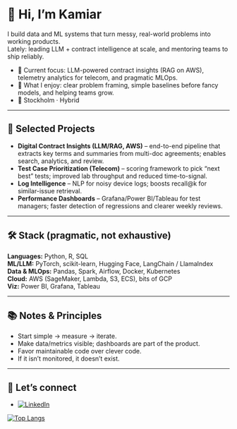 # 👋 Hi, I’m Kamiar

I build data and ML systems that turn messy, real-world problems into working products.  
Lately: leading LLM + contract intelligence at scale, and mentoring teams to ship reliably.

- 🔭 Current focus: LLM-powered contract insights (RAG on AWS), telemetry analytics for telecom, and pragmatic MLOps.
- 🧭 What I enjoy: clear problem framing, simple baselines before fancy models, and helping teams grow.
- 📍 Stockholm · Hybrid

---

## 🔎 Selected Projects

- **Digital Contract Insights (LLM/RAG, AWS)** – end-to-end pipeline that extracts key terms and summaries from multi-doc agreements; enables search, analytics, and review.
- **Test Case Prioritization (Telecom)** – scoring framework to pick “next best” tests; improved lab throughput and reduced time-to-signal.
- **Log Intelligence** – NLP for noisy device logs; boosts recall@k for similar-issue retrieval.
- **Performance Dashboards** – Grafana/Power BI/Tableau for test managers; faster detection of regressions and clearer weekly reviews.

---

## 🛠️ Stack (pragmatic, not exhaustive)

**Languages:** Python, R, SQL  
**ML/LLM:** PyTorch, scikit-learn, Hugging Face, LangChain / LlamaIndex  
**Data & MLOps:** Pandas, Spark, Airflow, Docker, Kubernetes  
**Cloud:** AWS (SageMaker, Lambda, S3, ECS), bits of GCP  
**Viz:** Power BI, Grafana, Tableau

---

## 📚 Notes & Principles

- Start simple → measure → iterate.
- Make data/metrics visible; dashboards are part of the product.
- Favor maintainable code over clever code.
- If it isn’t monitored, it doesn’t exist.

---

## 🤝 Let’s connect

- [![LinkedIn](https://img.shields.io/badge/-LinkedIn-0077B5?style=flat&logo=linkedin&logoColor=white)](https://www.linkedin.com/in/kamiarradnosrati/)



<!--## 📊 GitHub Stats-->

<!--[![Your GitHub Stats](https://github-readme-stats.vercel.app/api?username=kamra34&show_icons=true&theme=radical)](https://github.com/kamra34/github-readme-stats)-->


[![Top Langs](https://github-readme-stats.vercel.app/api/top-langs/?username=kamra34&layout=compact&theme=radical&exclude=Mathematica,TeX,MATLAB)](https://github.com/kamra34/github-readme-stats)



